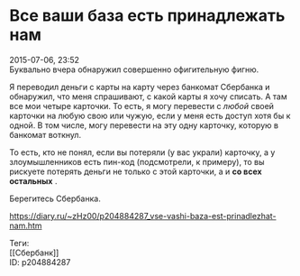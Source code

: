 Все ваши база есть принадлежать нам
====================================

   
 2015-07-06, 23:52   
  Буквально вчера обнаружил совершенно офигительную фигню.   
   
 Я переводил деньги с карты на карту через банкомат Сбербанка и обнаружил, что меня спрашивают, с какой карты я хочу списать. А там все мои четыре карточки. То есть, я могу перевести с  *любой*  своей карточки на любую свою или чужую, если у меня есть доступ хотя бы к одной. В том числе, могу перевести на эту одну карточку, которую в банкомат воткнул.   
   
 То есть, кто не понял, если вы потеряли (у вас украли) карточку, а у злоумышленников есть пин-код (подсмотрели, к примеру), то вы рискуете потерять деньги не только с этой карточки, а и  **со всех остальных**  .   
   
 Берегитесь Сбербанка.   
    
 <https://diary.ru/~zHz00/p204884287_vse-vashi-baza-est-prinadlezhat-nam.htm>   
   
 Теги:   
 [[Сбербанк]]   
 ID: p204884287